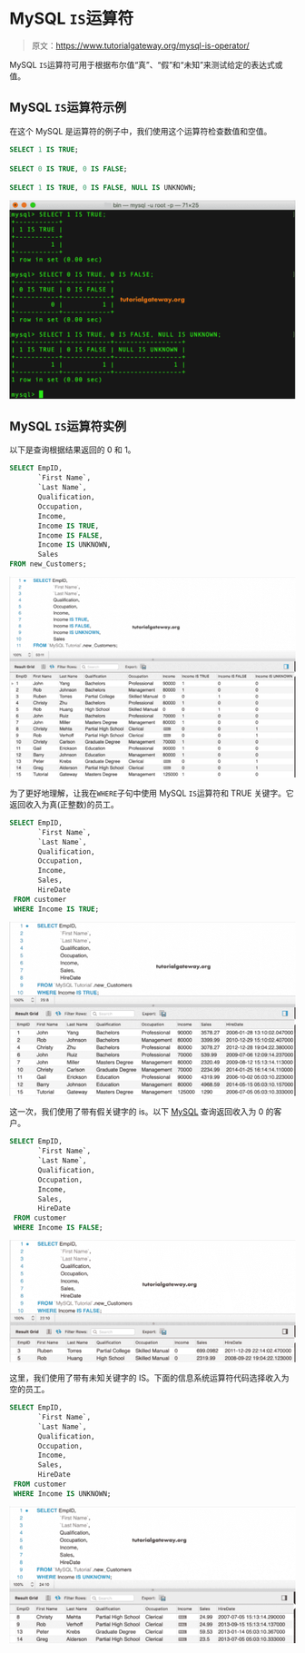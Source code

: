 # MySQL `IS`运算符

> 原文：<https://www.tutorialgateway.org/mysql-is-operator/>

MySQL `IS`运算符可用于根据布尔值“真”、“假”和“未知”来测试给定的表达式或值。

## MySQL `IS`运算符示例

在这个 MySQL 是运算符的例子中，我们使用这个运算符检查数值和空值。

```sql
SELECT 1 IS TRUE;

SELECT 0 IS TRUE, 0 IS FALSE;

SELECT 1 IS TRUE, 0 IS FALSE, NULL IS UNKNOWN;
```

![MySQL IS 1](img/09d486dd56c37da111a8c81af6bc14d1.png)

## MySQL `IS`运算符实例

以下是查询根据结果返回的 0 和 1。

```sql
SELECT EmpID, 
       `First Name`,
       `Last Name`,
       Qualification,
       Occupation,
       Income,
       Income IS TRUE,
       Income IS FALSE,
       Income IS UNKNOWN,
       Sales
FROM new_Customers;    
```

![MySQL IS Operator 3](img/06aba86973b32ddabf579e180cad14e9.png)

为了更好地理解，让我在`WHERE`子句中使用 MySQL `IS`运算符和 TRUE 关键字。它返回收入为真(正整数)的员工。

```sql
SELECT EmpID, 
       `First Name`,
       `Last Name`,
       Qualification,
       Occupation,
       Income,
       Sales,
       HireDate
 FROM customer
 WHERE Income IS TRUE;
```

![MySQL IS Operator 4](img/34c47566de5091a95e6d01accd50d80e.png)

这一次，我们使用了带有假关键字的 is。以下 [MySQL](https://www.tutorialgateway.org/mysql-tutorial/) 查询返回收入为 0 的客户。

```sql
SELECT EmpID, 
       `First Name`,
       `Last Name`,
       Qualification,
       Occupation,
       Income,
       Sales,
       HireDate
 FROM customer
 WHERE Income IS FALSE;
```

![MySQL IS Operator 5](img/7ad36d60f1bb25b16d09ff36ed76f2f7.png)

这里，我们使用了带有未知关键字的 IS。下面的信息系统运算符代码选择收入为空的员工。

```sql
SELECT EmpID, 
       `First Name`,
       `Last Name`,
       Qualification,
       Occupation,
       Income,
       Sales,
       HireDate
 FROM customer
 WHERE Income IS UNKNOWN;
```

![MySQL IS Operator 6](img/a79bbd99673f62177d7c9e09faaaaf7a.png)